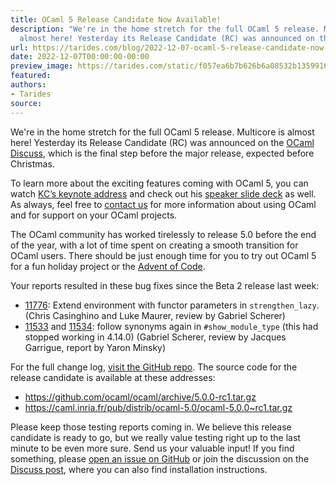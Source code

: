 ```yaml
---
title: OCaml 5 Release Candidate Now Available!
description: "We're in the home stretch for the full OCaml 5 release. Multicore is
  almost here! Yesterday its Release Candidate (RC) was announced on the\u2026"
url: https://tarides.com/blog/2022-12-07-ocaml-5-release-candidate-now-available
date: 2022-12-07T00:00:00-00:00
preview_image: https://tarides.com/static/f057ea6b7b626b6a08532b1359916c4a/18869/RC_Camel.jpg
featured:
authors:
- Tarides
source:
---
```


<p>We're in the home stretch for the full OCaml 5 release. Multicore is almost here! Yesterday its Release Candidate (RC) was announced on the <a href="https://discuss.ocaml.org/t/first-release-candidate-for-ocaml-5-0-0/10922">OCaml Discuss</a>, which is the final step before the major release, expected before Christmas.</p>
<p>To learn more about the exciting features coming with OCaml 5, you can watch <a href="https://www.youtube.com/watch?v=zJ4G0TKwzVc - [429 Too Many Requests]">KC&rsquo;s keynote address</a> and check out his <a href="https://speakerdeck.com/kayceesrk/retrofitting-concurrency-lessons-from-the-engine-room">speaker slide deck</a> as well. As always, feel free to <a href="https://tarides.com/company">contact us</a> for more information about using OCaml and for support on your OCaml projects.</p>
<p>The OCaml community has worked tirelessly to release 5.0 before the end of the year, with a lot of time spent on creating a smooth transition for OCaml users. There should be just enough time for you to try out OCaml 5 for a fun holiday project or the <a href="https://tarides.com/blog/2022-11-24-solve-the-2022-advent-of-code-puzzles-with-ocaml">Advent of Code</a>.</p>
<p>Your reports resulted in these bug fixes since the Beta 2 release last week:</p>
<ul>
<li><a href="https://github.com/ocaml/ocaml/issues/11776">11776</a>: Extend environment with functor parameters in <code>strengthen_lazy</code>. (Chris Casinghino and Luke Maurer, review by Gabriel Scherer)</li>
<li><a href="https://github.com/ocaml/ocaml/issues/11533">11533</a> and <a href="https://github.com/ocaml/ocaml/issues/11534">11534</a>: follow synonyms again in <code>#show_module_type</code> (this had stopped working in 4.14.0) (Gabriel Scherer, review by Jacques Garrigue, report by Yaron Minsky)</li>
</ul>
<p>For the full change log, <a href="https://github.com/ocaml/ocaml/blob/5.0/Changes">visit the GitHub repo</a>. The source code for the release candidate is available at these addresses:</p>
<ul>
<li><a href="https://github.com/ocaml/ocaml/archive/5.0.0-rc1.tar.gz">https://github.com/ocaml/ocaml/archive/5.0.0-rc1.tar.gz</a></li>
<li><a href="https://caml.inria.fr/pub/distrib/ocaml-5.0/ocaml-5.0.0~rc1.tar.gz">https://caml.inria.fr/pub/distrib/ocaml-5.0/ocaml-5.0.0~rc1.tar.gz</a></li>
</ul>
<p>Please keep those testing reports coming in. We believe this release candidate is ready to go, but we really value testing right up to the last minute to be even more sure. Send us your valuable input! If you find something, please <a href="https://github.com/ocaml/ocaml/issues">open an issue on GitHub</a> or join the discussion on the <a href="https://discuss.ocaml.org/t/first-release-candidate-for-ocaml-5-0-0/10922">Discuss post</a>, where you can also find installation instructions.</p>
